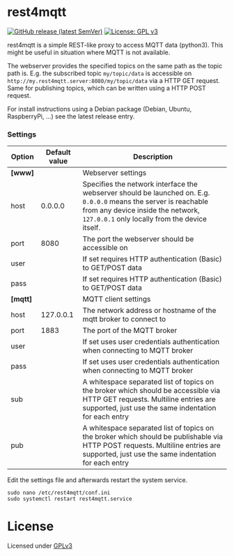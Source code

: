 # rest4mqtt

[![GitHub release (latest SemVer)](https://img.shields.io/github/v/release/raven-worx/rest4mqtt?logo=github&sort=semver)](https://github.com/raven-worx/rest4mqtt/releases)
[![License: GPL v3](https://img.shields.io/badge/License-GPLv3-blue.svg)](/LICENSE)

rest4mqtt is a simple REST-like proxy to access MQTT data (python3). This might be useful in situation where MQTT is not available. 

The webserver provides the specified topics on the same path as the topic path is. E.g. the subscribed topic `my/topic/data` is accessible on `http://my.rest4mqtt.server:8080/my/topic/data` via a HTTP GET request. Same for publishing topics, which can be written using a HTTP POST request. 

For install instructions using a Debian package (Debian, Ubuntu, RaspberryPi, ...) see the latest release entry.

### Settings

| **Option**            | Default value | **Description**         |
| --------------------- | ------------- | ----------------------- |
| **[www]**             |               | Webserver settings      |
| host                  | 0.0.0.0       | Specifies the network interface the webserver should be launched on. E.g. `0.0.0.0` means the server is reachable from any device inside the network, `127.0.0.1` only locally from the device itself. |
| port                  | 8080          | The port the webserver should be accessible on |
| user                  |               | If set requires HTTP authentication (Basic) to GET/POST data |
| pass                  |               | If set requires HTTP authentication (Basic) to GET/POST data |
| **[mqtt]**            |               | MQTT client settings    |
| host                  | 127.0.0.1     | The network address or hostname of the mqtt broker to connect to |
| port                  | 1883          | The port of the MQTT broker |
| user                  |               | If set uses user credentials authentication when connecting to MQTT broker |
| pass                  |               | If set uses user credentials authentication when connecting to MQTT broker |
| sub                   |               | A whitespace separated list of topics on the broker which should be accessible via HTTP GET requests. Multiline entries are supported, just use the same indentation for each entry |
| pub                   |               | A whitespace separated list of topics on the broker which should be publishable via HTTP POST requests. Multiline entries are supported, just use the same indentation for each entry | 

Edit the settings file and afterwards restart the system service.

````
sudo nano /etc/rest4mqtt/conf.ini
sudo systemctl restart rest4mqtt.service
````

# License

Licensed under [GPLv3](/LICENSE)
